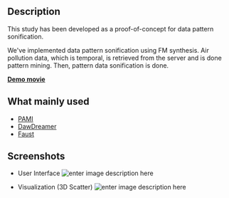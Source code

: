 
## Description


This study has been developed as a proof-of-concept for data pattern sonification.

We've implemented data pattern sonification using FM synthesis. Air pollution data, which is temporal, is retrieved from the server and is done pattern mining. Then, pattern 
 data sonification is done.

 [**Demo movie**](https://drive.google.com/file/d/1neGDy9Y8JEcjVRcYXp0smdoNdZqbdmii/view?usp=sharing)


## What mainly used

 - [PAMI](https://pypi.org/project/pami/)
 - [DawDreamer](https://github.com/DBraun/DawDreamer)
 - [Faust](https://faust.grame.fr/)



 
 
## Screenshots

 - User Interface
![enter image description here](https://user-images.githubusercontent.com/50603311/153730544-a8e11a01-2dcb-47b3-b056-3da794b241d9.png)
 
 - Visualization (3D Scatter)
![enter image description here](https://user-images.githubusercontent.com/50603311/153730599-745e5cd3-8e28-412c-ab89-c9a602e40817.png)
